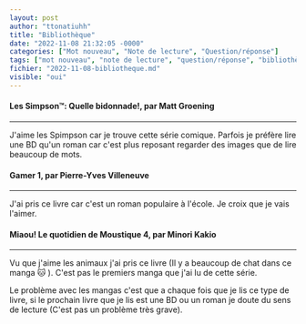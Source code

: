 ```yaml
---
layout: post
author: "ttonatiuhh"
title: "Bibliothèque"
date: "2022-11-08 21:32:05 -0000"
categories: ["Mot nouveau", "Note de lecture", "Question/réponse"]
tags: ["mot nouveau", "note de lecture", "question/réponse", "bibliothèque"]
fichier: "2022-11-08-bibliotheque.md"
visible: "oui"
---
```


#### Les Simpson™: Quelle bidonnade!, par Matt Groening

---

J'aime les Spimpson car je trouve cette série comique. Parfois je préfère lire une BD qu'un roman car c'est plus reposant regarder des images que de lire beaucoup de mots. 


#### Gamer 1, par Pierre-Yves Villeneuve

---

J'ai pris ce livre car c'est un roman populaire à l'école. Je croix que je vais l'aimer.


#### Miaou! Le quotidien de Moustique 4, par Minori Kakio

---

Vu que j'aime les animaux j'ai pris ce livre (Il y a beaucoup de chat dans ce manga 🐱 ). C'est pas le premiers manga que j'ai lu de cette série. 

Le problème avec les mangas c'est que a chaque fois que je lis ce type de livre, si le prochain livre que je lis est une BD ou un roman je doute du sens de lecture (C'est pas un problème très grave).